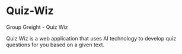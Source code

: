 # Quiz-Wiz

Group Greight - Quiz Wiz

Quiz Wiz is a web application that uses AI technology to develop quiz questions for you based on a given text.
